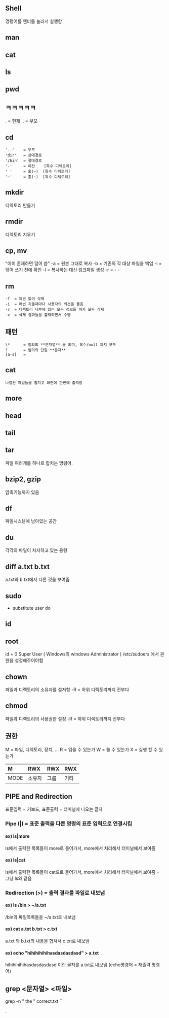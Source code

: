 ## Shell
명령어를 엔터를 눌러서 실행함

## man

## cat

## ls

## pwd

## ㅋㅋㅋㅋㅋ
. = 현재
.. = 부모

## cd
    '..'    = 부모
    'dir'   = 상대경로
    '/bin'  = 절대경로
    '-'     = 이전    [특수 디렉토리]
    ' '     = 홈(~)  [특수 디렉토리]
    '~'     = 홈(~)  [특수 디렉토리]

## mkdir
디렉토리 만들기

## rmdir
디렉토리 지우기

## cp, mv
"이미 존재하면 덮어 씀"
    -a  = 원본 그대로 복사
    -b  = 기존의 각 대상 파일을 백업
    -i  = 덮어 쓰기 전에 확인
    -l  = 복사하는 대신 링크파일 생성
    -r  =
    -
    -

## rm
    -f  = 의견 없이 삭제
    -i  = 매번 지울때마다 사용자의 의견을 물음
    -r  = 디렉토리 내부에 있는 모든 정보들 까지 모두 삭제
    -v  = 삭제 결과들을 출력하면서 수행

## 패턴
    \*      = 임의의 **문자열** 을 의미, 복수/null 까지 모두
    ?       = 임의의 단일 **문자**
    [a-s]   =

## cat
    나열된 파일들을 합치고 화면에 한번에 출력함

## more

## head

## tail

## tar
파일 여러개를 하나로 합치는 명령어.

## bzip2, gzip
압축기능까지 있음

## df
파일시스템에 남아있는 공간

## du
각각의 파일이 차지하고 있는 용량

## diff a.txt b.txt
a.txt와 b.txt에서 다른 것을 보여줌


## sudo
- substitute user do

## id

## root
id = 0
Super User ( Windows의 windows Administrator )
/etc/sudoers 에서 권한을 설정해주어야함


## chown
파일과 디렉토리의 소유자를 설저함
-R  = 하위 디렉토리까지 전부다

## chmod
파일과 디렉토리의 사용권한 설정
-R  = 하위 디렉토리까지 전부다

## 권한

M   = 파일, 디렉토리, 장치, ...
R   = 읽을 수 있는가
W   = 쓸 수 있는가
X   = 실행 할 수 있는가

| M | RWX | RWX | RWX |
| :------------- | :------------- | :------------- | :------------- |
| MODE | 소유자 | 그룹 | 기타 |


## PIPE and Redirection
표준입력 = 키보드,
표준출력 = 터미널에 나오는 글자

### Pipe (|) = 표준 출력을 다른 명령의 표준 입력으로 연결시킴

#### ex) ls|more
ls에서 출력한 목록들이 more로 들어가서, more에서 처리해서 터미널에서 보여줌

#### ex) ls|cat
ls에서 출력한 목록들이 cat으로 들어가서, more에서 처리해서 터미널에서 보여줌 = 그냥 ls와 같음

### Redirection (>) = 출력 결과를 파일로 내보냄
#### ex) ls /bin > ~/a.txt
/bin의 파일목록들을 ~/a.txt로 내보냄
#### ex) cat a.txt b.txt > c.txt
a.txt 와 b.txt의 내용을 합쳐서 c.txt로 내보냄
#### ex) echo "hihihihihihasdasdasdasd" > a.txt
hihihihihihasdasdasdasd 이란 글자를 a.txt로 내보냄
(echo명령어 = 재출력 명령어)

## grep <문자열> <파일>
grep -n " the " correct.txt
``

























.
